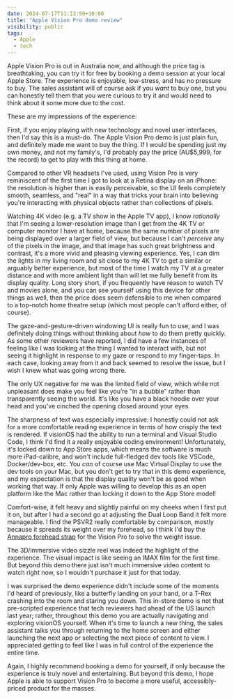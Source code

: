 ```yaml
---
date: 2024-07-17T11:13:59+10:00
title: "Apple Vision Pro demo review"
visibility: public
tags:
  - Apple
  - tech
---
```


Apple Vision Pro is out in Australia now, and although the price tag is breathtaking, you can try it for free by booking a demo session at your local Apple Store. The experience is enjoyable, low-stress, and has no pressure to buy. The sales assistant will of course ask if you _want_ to buy one, but you can honestly tell them that you were curious to try it and would need to think about it some more due to the cost.

These are my impressions of the experience:

First, if you enjoy playing with new technology and novel user interfaces, then I'd say this is a must-do. The Apple Vision Pro demo is just plain fun, and definitely made me want to buy the thing. If I would be spending just my own money, and not my family's, I'd probably pay the price (AU$5,999, for the record) to get to play with this thing at home.

Compared to other VR headsets I've used, using Vision Pro is very reminiscent of the first time I got to look at a Retina display on an iPhone: the resolution is higher than is easily perceivable, so the UI feels completely smooth, seamless, and "real" in a way that tricks your brain into believing you're interacting with physical objects rather than collections of pixels.

Watching 4K video (e.g. a TV show in the Apple TV app), I know _rationally_ that I'm seeing a lower-resolution image than I get from the 4K TV or computer monitor I have at home, because the same number of pixels are being displayed over a larger field of view, but because I can't _perceive_ any of the pixels in the image, and that image has such great brightness and contrast, it's a more vivid and pleasing viewing experience. Yes, I can dim the lights in my living room and sit close to my 4K TV to get a similar or arguably better experience, but most of the time I watch my TV at a greater distance and with more ambient light than will let me fully benefit from its display quality. Long story short, if you frequently have reason to watch TV and movies alone, and you can see yourself using this device for other things as well, then the price does seem defensible to me when compared to a top-notch home theatre setup (which most people can't afford either, of course).

The gaze-and-gesture-driven windowing UI is really fun to use, and I was definitely doing things without thinking about _how_ to do them pretty quickly. As some other reviewers have reported, I did have a few instances of feeling like I was looking at the thing I wanted to interact with, but not seeing it highlight in response to my gaze or respond to my finger-taps. In each case, looking away from it and back seemed to resolve the issue, but I wish I knew what was going wrong there.

The only UX negative for me was the limited field of view, which while not unpleasant does make you feel like you’re "in a bubble" rather than transparently seeing the world. It's like you have a black hoodie over your head and you've cinched the opening closed around your eyes.

The sharpness of text was especially impressive: I honestly could not ask for a more comfortable reading experience in terms of how crisply the text is rendered. If visionOS had the ability to run a terminal and Visual Studio Code, I think I'd find it a really enjoyable coding environment! Unfortunately, it's locked down to App Store apps, which means the software is much more iPad-calibre, and won't include full-fledged dev tools like VSCode, Docker/dev-box, etc. You _can_ of course use Mac Virtual Display to use the dev tools on your Mac, but you don't get to try that in this demo experience, and my expectation is that the display quality won't be as good when working that way. If only Apple was willing to develop this as an open platform like the Mac rather than locking it down to the App Store model!

Comfort-wise, it felt heavy and slightly painful on my cheeks when I first put it on, but after I had a second go at adjusting the Dual Loop Band it felt more manageable. I find the PSVR2 really comfortable by comparison, mostly because it spreads its weight over my forehead, so I think I'd buy the [Annapro forehead strap](https://annapro.com/products/comfort-head-strap-for-apple-vision-pro) for the Vision Pro to solve the weight issue.

The 3D/immersive video sizzle reel was indeed the highlight of the experience. The visual impact is like seeing an IMAX film for the first time. But beyond this demo there just isn't much immersive video content to watch right now, so I wouldn't purchase it just for that today.

I was surprised the demo experience didn't include some of the moments I'd heard of previously, like a butterfly landing on your hand, or a T-Rex crashing into the room and staring you down. This in-store demo is not that pre-scripted experience that tech reviewers had ahead of the US launch last year; rather, throughout this demo you are actually navigating and exploring visionOS yourself. When it's time to launch a new thing, the sales assistant talks you through returning to the home screen and either launching the next app or selecting the next piece of content to view. I appreciated getting to feel like I was in full control of the experience the entire time.

Again, I highly recommend booking a demo for yourself, if only because the experience is truly novel and entertaining. But beyond this demo, I hope Apple is able to support Vision Pro to become a more useful, accessibly-priced product for the masses.
